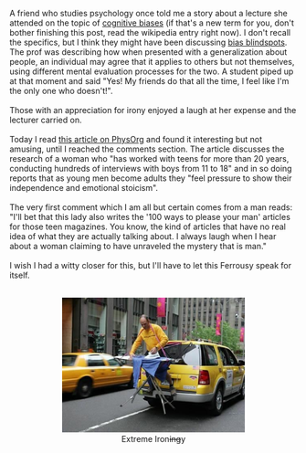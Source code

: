 A friend who studies psychology once told me a story about a lecture she attended on the topic of <a href="http://en.wikipedia.org/wiki/List_of_cognitive_biases">cognitive biases</a>&nbsp;(if that's a new term for you,&nbsp;don't bother finishing this post,&nbsp;read the wikipedia entry right now). I don't recall the specifics,&nbsp;but I think&nbsp;they might have been discussing <a href="http://en.wikipedia.org/wiki/Bias_blind_spot">bias blindspots</a>. The prof was describing how when presented with a generalization about people, an individual may agree that it applies to others but not themselves, using different mental evaluation processes for the two. A student piped up at that moment and said "Yes! My friends do that all the time, I feel like I'm the only one who doesn't!".<br /><br />Those with an appreciation for irony enjoyed a laugh at her expense and the lecturer carried on.<br /><br />Today I read <a href="http://www.physorg.com/news/2011-04-secret-boys.html">this article on PhysOrg</a>&nbsp;and found it interesting but not amusing, until I reached the comments section. The article discusses the research of a woman who "has worked with teens for more than 20 years, conducting hundreds of interviews with boys from 11 to 18" and in so doing reports that as young men become adults they "feel pressure to show their independence and emotional stoicism".<br /><br />The very first comment which I am all but certain comes from a man reads: "I'll bet that this lady also writes the '100 ways to please your man' articles for those teen magazines. You know, the kind of articles that have no real idea of what they are actually talking about. I always laugh when I hear about a woman claiming to have unraveled the mystery that is man."<br /><br />I wish I had a witty closer for this,&nbsp;but I'll have to let this&nbsp;Ferrousy speak for itself.<br /><br /><div style="clear: both; text-align: center;"><a href="http://www.google.ca/search?q=extreme+ironing&amp;tbm=isch"><img border="0" height="236px" i8="true" src="/content/images/2011/04/slika5.jpg" width="320px" /></a></div><div style="clear: both; text-align: center;">Extreme Iron<strike>ing</strike>y</div>